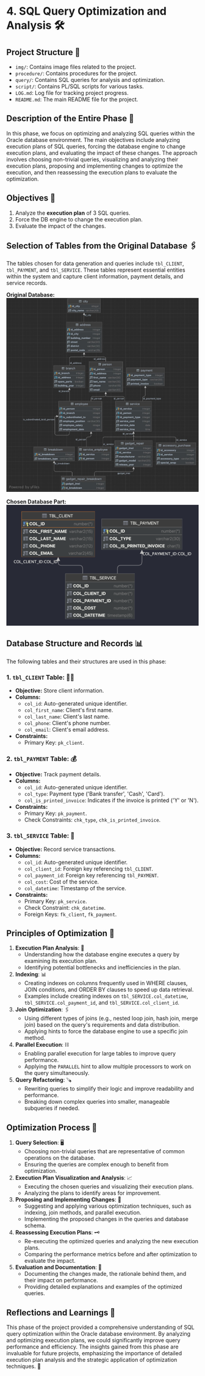 # 4. SQL Query Optimization and Analysis 🛠️


## Project Structure 📁
- `img/`: Contains image files related to the project.
- `procedure/`: Contains procedures for the project.
- `query/`: Contains SQL queries for analysis and optimization.
- `script/`: Contains PL/SQL scripts for various tasks.
- `LOG.md`: Log file for tracking project progress.
- `README.md`: The main README file for the project.

## Description of the Entire Phase 🔎
In this phase, we focus on optimizing and analyzing SQL queries within the Oracle database environment. 
The main objectives include analyzing execution plans of SQL queries, forcing the database engine to change execution plans, 
and evaluating the impact of these changes. 
The approach involves choosing non-trivial queries, visualizing and analyzing their execution plans, 
proposing and implementing changes to optimize the execution, and then reassessing the execution plans to evaluate the optimization.

## Objectives 📍
1. Analyze the **execution plan** of 3 SQL queries.
2. Force the DB engine to change the execution plan.
3. Evaluate the impact of the changes.

## Selection of Tables from the Original Database 🖇️
The tables chosen for data generation and queries include `tbl_CLIENT`, `tbl_PAYMENT`, and `tbl_SERVICE`. 
These tables represent essential entities within the system and capture client information, payment details, and service records.

**Original Database:**
![Original Database](img/schema/schema-all.jpeg)

**Chosen Database Part:**
![Chosen Database Part](img/schema/schema-current.png)

## Database Structure and Records 📊
The following tables and their structures are used in this phase:

### 1. `tbl_CLIENT` Table: 👩🏼
- **Objective:** Store client information.
- **Columns:**
  - `col_id`: Auto-generated unique identifier.
  - `col_first_name`: Client's first name.
  - `col_last_name`: Client's last name.
  - `col_phone`: Client's phone number.
  - `col_email`: Client's email address.
- **Constraints:**
  - Primary Key: `pk_client`.

### 2. `tbl_PAYMENT` Table: 💰
- **Objective:** Track payment details.
- **Columns:**
  - `col_id`: Auto-generated unique identifier.
  - `col_type`: Payment type ('Bank transfer', 'Cash', 'Card').
  - `col_is_printed_invoice`: Indicates if the invoice is printed ('Y' or 'N').
- **Constraints:**
  - Primary Key: `pk_payment`.
  - Check Constraints: `chk_type`, `chk_is_printed_invoice`.

### 3. `tbl_SERVICE` Table: 🔧
- **Objective:** Record service transactions.
- **Columns:**
  - `col_id`: Auto-generated unique identifier.
  - `col_client_id`: Foreign key referencing `tbl_CLIENT`.
  - `col_payment_id`: Foreign key referencing `tbl_PAYMENT`.
  - `col_cost`: Cost of the service.
  - `col_datetime`: Timestamp of the service.
- **Constraints:**
  - Primary Key: `pk_service`.
  - Check Constraint: `chk_datetime`.
  - Foreign Keys: `fk_client`, `fk_payment`.

## Principles of Optimization 🌟
1. **Execution Plan Analysis**:  🔎
   - Understanding how the database engine executes a query by examining its execution plan.
   - Identifying potential bottlenecks and inefficiencies in the plan.
2. **Indexing**: 📊
   - Creating indexes on columns frequently used in WHERE clauses, JOIN conditions, and ORDER BY clauses to speed up data retrieval.
   - Examples include creating indexes on `tbl_SERVICE.col_datetime`, `tbl_SERVICE.col_payment_id`, and `tbl_SERVICE.col_client_id`.
3. **Join Optimization**: 🖇️
   - Using different types of joins (e.g., nested loop join, hash join, merge join) based on the query's requirements and data distribution.
   - Applying hints to force the database engine to use a specific join method.
4. **Parallel Execution**: ⛓️
   - Enabling parallel execution for large tables to improve query performance.
   - Applying the `PARALLEL` hint to allow multiple processors to work on the query simultaneously.
5. **Query Refactoring**: 🪚
   - Rewriting queries to simplify their logic and improve readability and performance.
   - Breaking down complex queries into smaller, manageable subqueries if needed.

## Optimization Process 🚀
1. **Query Selection**: 🖥️
   - Choosing non-trivial queries that are representative of common operations on the database.
   - Ensuring the queries are complex enough to benefit from optimization.
2. **Execution Plan Visualization and Analysis**: 📈
   - Executing the chosen queries and visualizing their execution plans.
   - Analyzing the plans to identify areas for improvement.
3. **Proposing and Implementing Changes**: 📇
   - Suggesting and applying various optimization techniques, such as indexing, join methods, and parallel execution.
   - Implementing the proposed changes in the queries and database schema.
4. **Reassessing Execution Plans**: 🗝️
   - Re-executing the optimized queries and analyzing the new execution plans.
   - Comparing the performance metrics before and after optimization to evaluate the impact.
5. **Evaluation and Documentation**: 📝
   - Documenting the changes made, the rationale behind them, and their impact on performance.
   - Providing detailed explanations and examples of the optimized queries.

## Reflections and Learnings 🌟
This phase of the project provided a comprehensive understanding of SQL query optimization within the Oracle database environment. 
By analyzing and optimizing execution plans, we could significantly improve query performance and efficiency. 
The insights gained from this phase are invaluable for future projects, emphasizing the importance of detailed execution plan analysis and the strategic application of optimization techniques. 🚀
